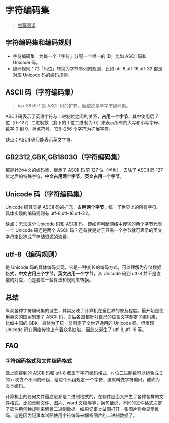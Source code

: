 # 字符编码集

> [推荐阅读](https://www.cnblogs.com/shanguanghui/p/3664939.html)

## 字符编码集和编码规则

- 字符编码集：为每一个「字符」分配一个唯一的 ID，比如 ASCII 码和 Unicode 码。
- 编码规则：将「码位」转换为字节序列的规则，比如 utf-8,utf-16,utf-32 都是对应 Unicode 码的编码规则。

## ASCII 码（字符编码集）

> iso-8859-1 是 ASCII 码的扩充，但依然是单字节编码集。

ASCII 码表示了英语字符与二进制位之间的关系，**占用一个字节**，其中使用后 7 位（0~127）二进制数（剩下的 1 位二进制为 0）来表示所有的大写和小写字母、数字 0 到 9、标点符号，128~256 个字符为扩展字符。

缺点：ASCII 码只能表示英文字符。

## GB2312,GBK,GB18030（字符编码集）

都是针对中文的编码集，继承了 ASCII 码前 127 位（半角），去除了 ASCII 码 127 位之后的特殊字符，**中文占用两个字节，英文占用一个字节**。

## Unicode 码（字符编码集）

Unicode 码其实是 ASCII 码的扩充，**占用两个字节**，统一了世界上的所有字符。具体实现的编码规则有 utf-8,utf-16,utf-32。

缺点：无法区分 Unicode 码和 ASCII 码，即如何判断网络中传输的两个字节代表一个 Unicode 码还是两个 ASCII 码？还有就是对于只需一个字节就可表示的英文字母来说造成了存储资源的浪费。

## utf-8（编码规则）

是 Unicode 码的具体编码实现，它是一种变长的编码方式，可以理解为存储数据格式，**中文占用三个字节，英文占用一个字节**，从 Unicode 码到 utf-8 并不是直接的对应，而是要过一些算法和规则来转换。

## 总结

纵观各种字符编码集的诞生，其实反映了计算机在全世界的普及程度。最开始是使用英文的国家制定了 ASCII 码，之后各国都针对自己的语言文字制定了编码集，比如中国的 GBK。最终为了统一又制定了全世界通用的 Unicode 码，但发现 Unicode 码在网络传输上有着众多缺陷，因此又诞生了 utf-8,utf-16 等。

## FAQ

### 字符编码格式和文件编码格式

像上面提到的 ASCII 码和 utf-8 都属于字符编码格式，n 位二进制数可以组合成 2 的 n 次方个不同的码组，给每个码组规定一个字符，这就叫做字符编码，或称为文本编码。

计算机上的任何文件最底层都是二进制格式的，在软件层面又产生了各种各样的文件格式，比如音频文件、图片、word 文档等等，换句话说，不同的文件格式决定了软件用何种规则来解析二进制数据。如果记事本试图打开一张图片则会显示乱码，这是因为记事本试图使用字符编码来解析图片的二进制数据了。
